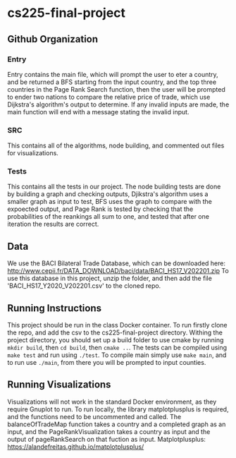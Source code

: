 # cs225-final-project


## Github Organization


### Entry

Entry contains the main file, which will prompt the user to eter a country, and be returned a BFS starting from the input country, and the top three countries in the Page Rank Search function, then the user will be prompted to ender two nations to compare the relative price of trade, which use Dijkstra's algorithm's output to determine. If any invalid inputs are made, the main function will end with a message stating the invalid input.

### SRC
This contains all of the algorithms, node building, and commented out files for visualizations.

### Tests
This contains all the tests in our project. The node building tests are done by building a graph and checking outputs, Djikstra's algorithm uses a smaller graph as input to test, BFS uses the graph to compare with the expoected output, and Page Rank is tested by checking that the probabilities of the reankings all sum to one, and tested that after one iteration the results are correct.

## Data
We use the BACI Bilateral Trade Database, which can be downloaded here: http://www.cepii.fr/DATA_DOWNLOAD/baci/data/BACI_HS17_V202201.zip
To use this database in this project, unzip the folder, and then add the file 'BACI_HS17_Y2020_V202201.csv' to the cloned repo.

## Running Instructions
This project should be run in the class Docker container. To run firstly clone the repo, and add the csv to the cs225-final-project directory. Withing the project directory, you should set up a build folder to use cmake by running `mkdir build`, then `cd build`, then `cmake ..`. The tests can be compiled using `make test` and run using `./test`. To compile main simply use `make main`, and to run use `./main`, from there you will be prompted to input counties.

## Running Visualizations
Visualizations will not work in the standard Docker environment, as they require Gnuplot to run. To run locally, the library matplotplusplus is required, and the functions need to be uncommented and called. The balanceOfTradeMap function takes a country and a completed graph as an input, and the PageRankVisualization takes a country as input and the output of pageRankSearch on that fuction as input. Matplotplusplus: https://alandefreitas.github.io/matplotplusplus/

